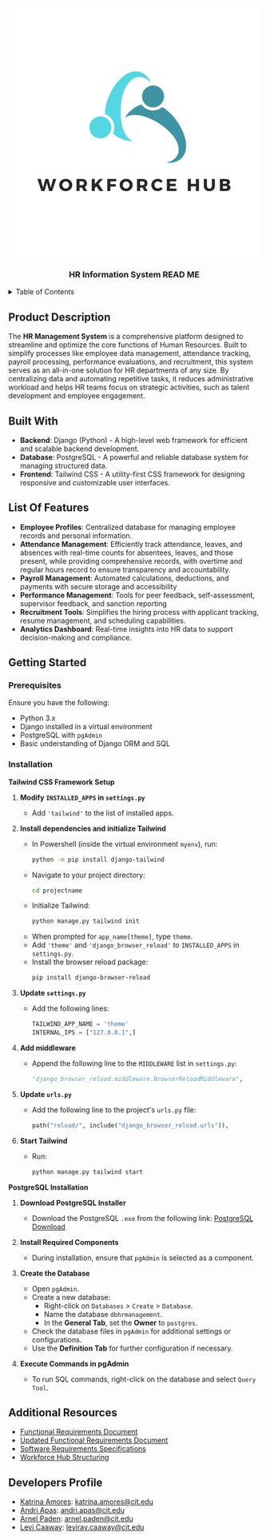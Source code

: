 <!-- PROJECT LOGO -->
<div align="center">
    <img src="https://github.com/drewqt11/IT342-WorkforceHub/blob/bd1cc260de64edbaacd0f03b2e5184805cd76570/Logo%20with%20Background.png" alt="logoText">
    <h3>HR Information System READ ME</h3>
</div>

<details>
  <summary>Table of Contents</summary>
  <ol>
    <li>
      <h5>About The Project</h5>
      <ul>
        <li><a href="#product-description">Product Description</a></li>
          <li><a href="#built-with">Built With</a></li>
      </ul>
    </li>
       <li>
       <h5>List of Features</h5>
      <ul>
        <li><a href="#feature-1">Feature 1</a></li>
        <li><a href="#feature-2">Feature 2</a></li>
        <li><a href="#feature-3">Feature 3</a></li>
        <li><a href="#feature-4">Feature 4</a></li>
        <li><a href="#feature-5">Feature 5</a></li>
        <li><a href="#feature-6">Feature 6</a></li>
        <li><a href="#feature-7">Feature 7</a></li>
        <li><a href="#feature-8">Feature 8</a></li>
      </ul>
    </li>
    <li>
       <h5>Getting Started</h5>
      <ul>
        <li><a href="#prerequisites">Prerequisites</a></li>
        <li><a href="#installation">Installation</a></li>
      </ul>
    </li>
     <li><a href="#additional-resources">Additional Resources</a></li>
     <li><a href="#contact">Developers Profiles</a></li>
  </ol>
</details>



## Product Description

The **HR Management System** is a comprehensive platform designed to streamline and optimize the core functions of Human Resources. Built to simplify processes like employee data management, attendance tracking, payroll processing, performance evaluations, and recruitment, this system serves as an all-in-one solution for HR departments of any size. By centralizing data and automating repetitive tasks, it reduces administrative workload and helps HR teams focus on strategic activities, such as talent development and employee engagement.


## Built With  

- **Backend**: Django (Python) - A high-level web framework for efficient and scalable backend development.  
- **Database**: PostgreSQL - A powerful and reliable database system for managing structured data.  
- **Frontend**: Tailwind CSS - A utility-first CSS framework for designing responsive and customizable user interfaces.  


## List Of Features
- **Employee Profiles**: Centralized database for managing employee records and personal information.
- **Attendance Management**: Efficiently track attendance, leaves, and absences with real-time counts for absentees, leaves, and those present, while providing comprehensive records, with overtime and  regular hours record to ensure transparency and accountability.
- **Payroll Management**: Automated calculations, deductions, and payments with secure storage and accessibility
- **Performance Management**: Tools for peer feedback, self-assessment, supervisor feedback, and sanction reporting
- **Recruitment Tools**: Simplifies the hiring process with applicant tracking, resume management, and scheduling capabilities.
- **Analytics Dashboard**: Real-time insights into HR data to support decision-making and compliance.

## Getting Started

### Prerequisites
Ensure you have the following:
- Python 3.x
- Django installed in a virtual environment
- PostgreSQL with `pgAdmin`
- Basic understanding of Django ORM and SQL

### Installation

**Tailwind CSS Framework Setup** 


1. **Modify `INSTALLED_APPS` in `settings.py`**
   - Add `'tailwind'` to the list of installed apps.

2. **Install dependencies and initialize Tailwind**
   - In Powershell (inside the virtual environment `myenv`), run:
     ```bash
     python -m pip install django-tailwind
     ```
   - Navigate to your project directory:
     ```bash
     cd projectname
     ```
   - Initialize Tailwind:
     ```bash
     python manage.py tailwind init
     ```
   - When prompted for `app_name[theme]`, type `theme`.
   - Add `'theme'` and `'django_browser_reload'` to `INSTALLED_APPS` in `settings.py`.
   - Install the browser reload package:
     ```bash
     pip install django-browser-reload
     ```

3. **Update `settings.py`**
   - Add the following lines:
     ```python
     TAILWIND_APP_NAME = 'theme'
     INTERNAL_IPS = ["127.0.0.1",]
     ```

4. **Add middleware**
   - Append the following line to the `MIDDLEWARE` list in `settings.py`:
     ```python
     "django_browser_reload.middleware.BrowserReloadMiddleware",
     ```

5. **Update `urls.py`**
   - Add the following line to the project's `urls.py` file:
     ```python
     path("reload/", include("django_browser_reload.urls")),
     ```

6. **Start Tailwind**
   - Run:
     ```bash
     python manage.py tailwind start


**PostgreSQL Installation** 


1. **Download PostgreSQL Installer**
   - Download the PostgreSQL `.exe` from the following link:
     [PostgreSQL Download](https://www.postgresql.org/ftp/pgadmin/pgadmin4/v8.12/windows/)

2. **Install Required Components**
   - During installation, ensure that `pgAdmin` is selected as a component.

3. **Create the Database**
   - Open `pgAdmin`.
   - Create a new database:
     - Right-click on `Databases` > `Create` > `Database`.
     - Name the database `dbhrmanagement`.
     - In the **General Tab**, set the **Owner** to `postgres`.
   - Check the database files in `pgAdmin` for additional settings or configurations.
   - Use the **Definition Tab** for further configuration if necessary.

4. **Execute Commands in pgAdmin**
   - To run SQL commands, right-click on the database and select `Query Tool`.


## Additional Resources

- [Functional Requirements Document](https://docs.google.com/document/d/1wRUX7TfamZ61ei4otYVEJMC07NCnUOh7NaZMVRlH61s/edit?tab=t.0)
- [Updated Functional Requirements Document](https://cebuinstituteoftechnology-my.sharepoint.com/:w:/g/personal/katrina_amores_cit_edu/EcKCZX2rRKtHpAiAEIdhUQ0BC6tVMw66-Pq-vTHT5WyFwQ?e=hWRVH3)
- [Software Requirements Specifications](https://cebuinstituteoftechnology-my.sharepoint.com/:w:/g/personal/katrina_amores_cit_edu/EbhEGIjYnZZLuXWp3GFqGHsBVuWBVY9O9h7UmPx5BTm1RQ?e=IP44E5)
- [Workforce Hub Structuring](???)



## Developers Profile

  
- [Katrina Amores](https://github.com/katkatty21): katrina.amores@cit.edu
- [Andri Apas](https://github.com/drewqt11): andri.apas@cit.edu
- [Arnel Paden](https://github.com/padsssss): arnel.paden@cit.edu
- [Levi Caaway](https://github.com/LiarsLiedLies): leviray.caaway@cit.edu






